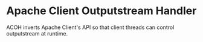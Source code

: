 <h1>Apache Client Outputstream Handler</h1>

<p>ACOH inverts Apache Client's API so that client threads can control outputstream at runtime.</p>